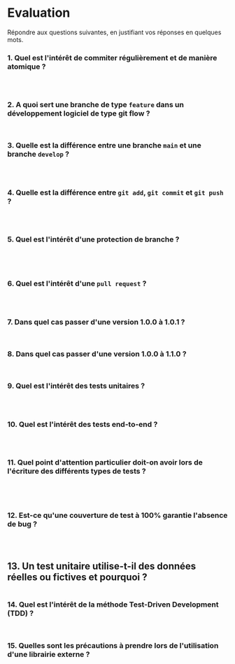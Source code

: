 # Evaluation

Répondre aux questions suivantes, en justifiant vos réponses en quelques mots.

### 1. Quel est l'intérêt de commiter régulièrement et de manière atomique ?

```bash




```

### 2. A quoi sert une branche de type `feature` dans un développement logiciel de type git flow ?

```bash



```

### 3. Quelle est la différence entre une branche `main` et une branche `develop` ?

```bash




```

### 4. Quelle est la différence entre `git add`, `git commit` et `git push` ?

```bash




```

### 5. Quel est l'intérêt d'une protection de branche ?

```bash





```


### 6. Quel est l'intérêt d'une `pull request` ?

```bash




```

### 7. Dans quel cas passer d'une version 1.0.0 à 1.0.1 ?

```bash



```

### 8. Dans quel cas passer d'une version 1.0.0 à 1.1.0 ?

```bash



```

### 9. Quel est l'intérêt des tests unitaires ?

```bash




```

### 10. Quel est l'intérêt des tests end-to-end ?

```bash




```

### 11. Quel point d'attention particulier doit-on avoir lors de l'écriture des différents types de tests ?

```bash





```

### 12. Est-ce qu'une couverture de test à 100% garantie l'absence de bug ?

```bash




```

## 13. Un test unitaire utilise-t-il des données réelles ou fictives et pourquoi ?

```bash


```

### 14. Quel est l'intérêt de la méthode Test-Driven Development (TDD) ?

```bash



```

### 15. Quelles sont les précautions à prendre lors de l'utilisation d'une librairie externe ?

```bash



```
